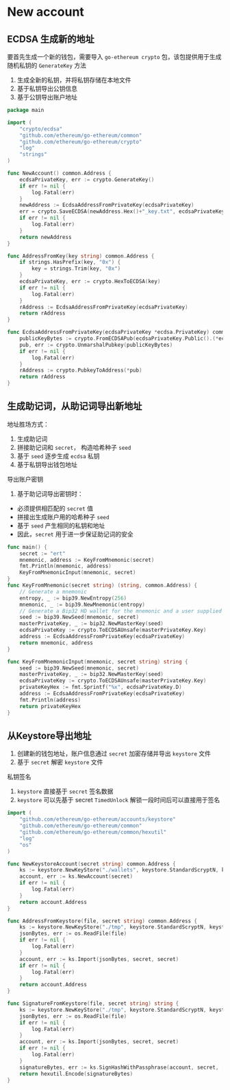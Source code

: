 # New account
## ECDSA 生成新的地址
要首先生成一个新的钱包，需要导入 `go-ethereum crypto` 包，该包提供用于生成随机私钥的 `GenerateKey` 方法
1. 生成全新的私钥，并将私钥存储在本地文件
2. 基于私钥导出公钥信息
3. 基于公钥导出账户地址
```go
package main

import (
	"crypto/ecdsa"
	"github.com/ethereum/go-ethereum/common"
	"github.com/ethereum/go-ethereum/crypto"
	"log"
	"strings"
)

func NewAccount() common.Address {
	ecdsaPrivateKey, err := crypto.GenerateKey()
	if err != nil {
		log.Fatal(err)
	}
	newAddress := EcdsaAddressFromPrivateKey(ecdsaPrivateKey)
	err = crypto.SaveECDSA(newAddress.Hex()+"_key.txt", ecdsaPrivateKey)
	if err != nil {
		log.Fatal(err)
	}
	return newAddress
}

func AddressFromKey(key string) common.Address {
	if strings.HasPrefix(key, "0x") {
		key = strings.Trim(key, "0x")
	}
	ecdsaPrivateKey, err := crypto.HexToECDSA(key)
	if err != nil {
		log.Fatal(err)
	}
	rAddress := EcdsaAddressFromPrivateKey(ecdsaPrivateKey)
	return rAddress
}

func EcdsaAddressFromPrivateKey(ecdsaPrivateKey *ecdsa.PrivateKey) common.Address {
	publicKeyBytes := crypto.FromECDSAPub(ecdsaPrivateKey.Public().(*ecdsa.PublicKey))
	pub, err := crypto.UnmarshalPubkey(publicKeyBytes)
	if err != nil {
		log.Fatal(err)
	}
	rAddress := crypto.PubkeyToAddress(*pub)
	return rAddress
}
```
## 生成助记词，从助记词导出新地址
地址胜场方式：
1. 生成助记词
2. 拼接助记词和 `secret`， 构造哈希种子 `seed`
3. 基于 `seed` 逐步生成 `ecdsa` 私钥
4. 基于私钥导出钱包地址

导出账户密钥
1. 基于助记词导出密钥时：
- 必须提供相匹配的 `secret` 值
- 拼接出生成账户用的哈希种子 `seed`
- 基于 `seed` 产生相同的私钥和地址
- 因此，`secret` 用于进一步保证助记词的安全
```go
func main() {
    secret := "ert"
    mnemonic, address := KeyFromMnemonic(secret)
    fmt.Println(mnemonic, address)
    KeyFromMnemonicInput(mnemonic, secret)
}
func KeyFromMnemonic(secret string) (string, common.Address) {
	// Generate a mnemonic
	entropy, _ := bip39.NewEntropy(256)
	mnemonic, _ := bip39.NewMnemonic(entropy)
	// Generate a Bip32 HD wallet for the mnemonic and a user supplied passphrase
	seed := bip39.NewSeed(mnemonic, secret)
	masterPrivateKey, _ := bip32.NewMasterKey(seed)
	ecdsaPrivateKey := crypto.ToECDSAUnsafe(masterPrivateKey.Key)
	address := EcdsaAddressFromPrivateKey(ecdsaPrivateKey)
	return mnemonic, address
}

func KeyFromMnemonicInput(mnemonic, secret string) string {
	seed := bip39.NewSeed(mnemonic, secret)
	masterPrivateKey, _ := bip32.NewMasterKey(seed)
	ecdsaPrivateKey := crypto.ToECDSAUnsafe(masterPrivateKey.Key)
	privateKeyHex := fmt.Sprintf("%x", ecdsaPrivateKey.D)
	address := EcdsaAddressFromPrivateKey(ecdsaPrivateKey)
	fmt.Println(address)
	return privateKeyHex
}
```
## 从Keystore导出地址
1. 创建新的钱包地址，账户信息通过 `secret` 加密存储并导出 `keystore` 文件
2. 基于 `secret` 解密 `keystore` 文件

私钥签名
1. `keystore` 直接基于 `secret` 签名数据
2. `keystore` 可以先基于 secret `TimedUnlock` 解锁一段时间后可以直接用于签名
```go
import (
	"github.com/ethereum/go-ethereum/accounts/keystore"
	"github.com/ethereum/go-ethereum/common"
	"github.com/ethereum/go-ethereum/common/hexutil"
	"log"
	"os"
)

func NewKeystoreAccount(secret string) common.Address {
	ks := keystore.NewKeyStore("./wallets", keystore.StandardScryptN, keystore.StandardScryptP)
	account, err := ks.NewAccount(secret)
	if err != nil {
		log.Fatal(err)
	}
	return account.Address
}

func AddressFromKeystore(file, secret string) common.Address {
	ks := keystore.NewKeyStore("./tmp", keystore.StandardScryptN, keystore.StandardScryptP)
	jsonBytes, err := os.ReadFile(file)
	if err != nil {
		log.Fatal(err)
	}
	account, err := ks.Import(jsonBytes, secret, secret)
	if err != nil {
		log.Fatal(err)
	}
	return account.Address
}

func SignatureFromKeystore(file, secret string) string {
	ks := keystore.NewKeyStore("./tmp", keystore.StandardScryptN, keystore.StandardScryptP)
	jsonBytes, err := os.ReadFile(file)
	if err != nil {
		log.Fatal(err)
	}
	account, err := ks.Import(jsonBytes, secret, secret)
	if err != nil {
		log.Fatal(err)
	}
	signatureBytes, err := ks.SignHashWithPassphrase(account, secret, []byte("ww"))
	return hexutil.Encode(signatureBytes)
}
```
